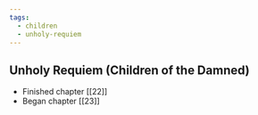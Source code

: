```yaml
---
tags:
  - children
  - unholy-requiem
---
```

## Unholy Requiem (Children of the Damned)
- Finished chapter [[22]]
- Began chapter [[23]]